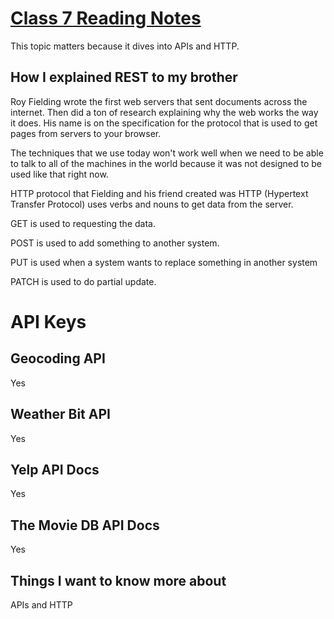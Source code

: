 # [Class 7 Reading Notes](https://github.com/snur206/reading-notes/blob/main/301/class7notes.md)

This topic matters because it dives into APIs and HTTP.

## How I explained REST to my brother

Roy Fielding wrote the first web servers that sent documents across the internet. Then did a ton of research explaining why the web works the way it does. His name is on the specification for the protocol that is used to get pages from servers to your browser.

The techniques that we use today won't work well when we need to be able to talk to all of the machines in the world because it was not designed to be used like that right now.

HTTP protocol that Fielding and his friend created was HTTP (Hypertext Transfer Protocol) uses verbs and nouns to get data from the server.

GET is used to requesting the data.

POST is used to add something to another system.

PUT is used when a system wants to replace something in another system

PATCH is used to do partial update.

# API Keys

## Geocoding API

Yes

## Weather Bit API

Yes

## Yelp API Docs

Yes

## The Movie DB API Docs

Yes

## Things I want to know more about

APIs and HTTP
